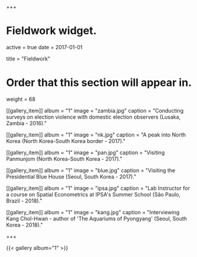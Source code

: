 +++
# Fieldwork widget.
active = true
date = 2017-01-01

title = "Fieldwork"

# Order that this section will appear in.
weight = 68

[[gallery_item]]
album = "1"
image = "zambia.jpg"
caption = "Conducting surveys on election violence with domestic election observers (Lusaka, Zambia - 2016)."

[[gallery_item]]
album = "1"
image = "nk.jpg"
caption = "A peak into North Korea (North Korea-South Korea border - 2017)."

[[gallery_item]]
album = "1"
image = "pan.jpg"
caption = "Visiting Panmunjom (North Korea-South Korea - 2017)."

[[gallery_item]]
album = "1"
image = "blue.jpg"
caption = "Visiting the Presidential Blue House (Seoul, South Korea - 2017)."

[[gallery_item]]
album = "1"
image = "ipsa.jpg"
caption = "Lab Instructor for a course on Spatial Econometrics at IPSA's Summer School (São Paulo, Brazil - 2018)."

[[gallery_item]]
album = "1"
image = "kang.jpg"
caption = "Interviewing Kang Chol-Hwan - author of 'The Aquariums of Pyongyang' (Seoul, South Korea - 2018)."

+++


{{< gallery album="1" >}}
